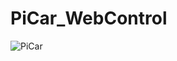 # PiCar_WebControl

![PiCar]([https://github.com/your-username/your-repo-name/raw/main/images/your-image.jpg](https://github.com/ChandupaDineshara/PiCar_WebControl/blob/main/pi_car/IMG_20250401_014844_edit_786369379269064.jpg))
